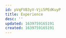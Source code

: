 ```yaml
---
id: pVqFVB3yV-Vji5PEdKuyP
title: Experience
desc: ''
updated: 1639759165191
created: 1639759165191
---
```


